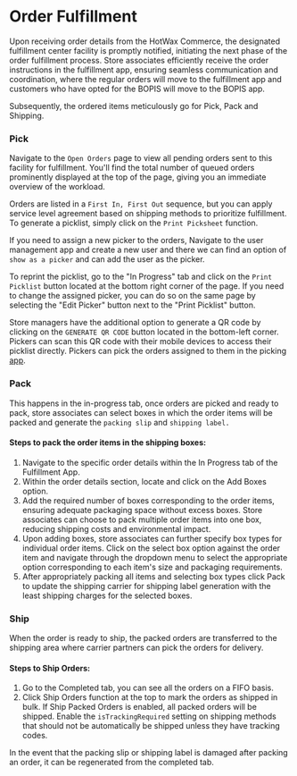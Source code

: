 # Order Fulfillment


Upon receiving order details from the HotWax Commerce, the designated fulfillment center facility is promptly notified, initiating the next phase of the order fulfillment process. Store associates efficiently receive the order instructions in the fulfillment app, ensuring seamless communication and coordination, where the regular orders will move to the fulfillment app and customers who have opted for the BOPIS will move to the BOPIS app.

Subsequently, the ordered items meticulously go for Pick, Pack and Shipping.

### Pick

Navigate to the `Open Orders` page to view all pending orders sent to this facility for fulfillment. You'll find the total number of queued orders prominently displayed at the top of the page, giving you an immediate overview of the workload.

Orders are listed in a `First In, First Out` sequence, but you can apply service level agreement based on shipping methods to prioritize fulfillment. To generate a picklist, simply click on the `Print Picksheet` function.

If you need to assign a new picker to the orders, Navigate to the user management app and create a new user and there we can find an option of `show as a picker` and can add the user as the picker.

To reprint the picklist, go to the "In Progress" tab and click on the `Print Picklist` button located at the bottom right corner of the page. If you need to change the assigned picker, you can do so on the same page by selecting the "Edit Picker" button next to the "Print Picklist" button.

Store managers have the additional option to generate a QR code by clicking on the `GENERATE QR CODE` button located in the bottom-left corner. Pickers can scan this QR code with their mobile devices to access their picklist directly. Pickers can pick the orders assigned to them in the picking [app](https://docs.hotwax.co/user-guides/orders/fulfillment/pickingapp).

### Pack

This happens in the in-progress tab, once orders are picked and ready to pack, store associates can select boxes in which the order items will be packed and generate the `packing slip` and `shipping label.`

#### Steps to pack the order items in the shipping boxes:

1. Navigate to the specific order details within the In Progress tab of the Fulfillment App.
2. Within the order details section, locate and click on the Add Boxes option.
3. Add the required number of boxes corresponding to the order items, ensuring adequate packaging space without excess boxes. Store associates can choose to pack multiple order items into one box, reducing shipping costs and environmental impact.
4. Upon adding boxes, store associates can further specify box types for individual order items. Click on the select box option against the order item and navigate through the dropdown menu to select the appropriate option corresponding to each item's size and packaging requirements.
5. After appropriately packing all items and selecting box types click Pack to update the shipping carrier for shipping label generation with the least shipping charges for the selected boxes.

### Ship

When the order is ready to ship, the packed orders are transferred to the shipping area where carrier partners can pick the orders for delivery.

#### Steps to Ship Orders:

1. Go to the Completed tab, you can see all the orders on a FIFO basis.
2. Click Ship Orders function at the top to mark the orders as shipped in bulk. If Ship Packed Orders is enabled, all packed orders will be shipped. Enable the `isTrackingRequired` setting on shipping methods that should not be automatically be shipped unless they have tracking codes.

In the event that the packing slip or shipping label is damaged after packing an order, it can be regenerated from the completed tab.

